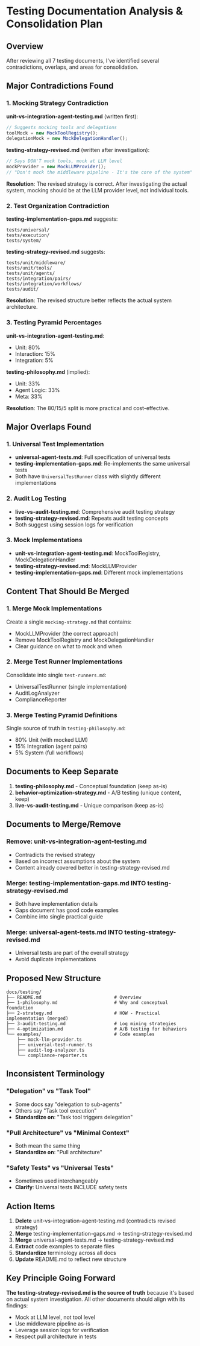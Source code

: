 # Testing Documentation Analysis & Consolidation Plan

## Overview
After reviewing all 7 testing documents, I've identified several contradictions, overlaps, and areas for consolidation.

## Major Contradictions Found

### 1. Mocking Strategy Contradiction

**unit-vs-integration-agent-testing.md** (written first):
```typescript
// Suggests mocking tools and delegations
toolMock = new MockToolRegistry();
delegationMock = new MockDelegationHandler();
```

**testing-strategy-revised.md** (written after investigation):
```typescript
// Says DON'T mock tools, mock at LLM level
mockProvider = new MockLLMProvider();
// "Don't mock the middleware pipeline - It's the core of the system"
```

**Resolution**: The revised strategy is correct. After investigating the actual system, mocking should be at the LLM provider level, not individual tools.

### 2. Test Organization Contradiction

**testing-implementation-gaps.md** suggests:
```
tests/universal/
tests/execution/
tests/system/
```

**testing-strategy-revised.md** suggests:
```
tests/unit/middleware/
tests/unit/tools/
tests/unit/agents/
tests/integration/pairs/
tests/integration/workflows/
tests/audit/
```

**Resolution**: The revised structure better reflects the actual system architecture.

### 3. Testing Pyramid Percentages

**unit-vs-integration-agent-testing.md**:
- Unit: 80%
- Interaction: 15%
- Integration: 5%

**testing-philosophy.md** (implied):
- Unit: 33%
- Agent Logic: 33%
- Meta: 33%

**Resolution**: The 80/15/5 split is more practical and cost-effective.

## Major Overlaps Found

### 1. Universal Test Implementation
- **universal-agent-tests.md**: Full specification of universal tests
- **testing-implementation-gaps.md**: Re-implements the same universal tests
- Both have `UniversalTestRunner` class with slightly different implementations

### 2. Audit Log Testing
- **live-vs-audit-testing.md**: Comprehensive audit testing strategy
- **testing-strategy-revised.md**: Repeats audit testing concepts
- Both suggest using session logs for verification

### 3. Mock Implementations
- **unit-vs-integration-agent-testing.md**: MockToolRegistry, MockDelegationHandler
- **testing-strategy-revised.md**: MockLLMProvider
- **testing-implementation-gaps.md**: Different mock implementations

## Content That Should Be Merged

### 1. Merge Mock Implementations
Create a single `mocking-strategy.md` that contains:
- MockLLMProvider (the correct approach)
- Remove MockToolRegistry and MockDelegationHandler
- Clear guidance on what to mock and when

### 2. Merge Test Runner Implementations
Consolidate into single `test-runners.md`:
- UniversalTestRunner (single implementation)
- AuditLogAnalyzer
- ComplianceReporter

### 3. Merge Testing Pyramid Definitions
Single source of truth in `testing-philosophy.md`:
- 80% Unit (with mocked LLM)
- 15% Integration (agent pairs)
- 5% System (full workflows)

## Documents to Keep Separate

1. **testing-philosophy.md** - Conceptual foundation (keep as-is)
2. **behavior-optimization-strategy.md** - A/B testing (unique content, keep)
3. **live-vs-audit-testing.md** - Unique comparison (keep as-is)

## Documents to Merge/Remove

### Remove: unit-vs-integration-agent-testing.md
- Contradicts the revised strategy
- Based on incorrect assumptions about the system
- Content already covered better in testing-strategy-revised.md

### Merge: testing-implementation-gaps.md INTO testing-strategy-revised.md
- Both have implementation details
- Gaps document has good code examples
- Combine into single practical guide

### Merge: universal-agent-tests.md INTO testing-strategy-revised.md
- Universal tests are part of the overall strategy
- Avoid duplicate implementations

## Proposed New Structure

```
docs/testing/
├── README.md                           # Overview
├── 1-philosophy.md                     # Why and conceptual foundation
├── 2-strategy.md                       # HOW - Practical implementation (merged)
├── 3-audit-testing.md                  # Log mining strategies
├── 4-optimization.md                   # A/B testing for behaviors
└── examples/                           # Code examples
    ├── mock-llm-provider.ts
    ├── universal-test-runner.ts
    ├── audit-log-analyzer.ts
    └── compliance-reporter.ts
```

## Inconsistent Terminology

### "Delegation" vs "Task Tool"
- Some docs say "delegation to sub-agents"
- Others say "Task tool execution"
- **Standardize on**: "Task tool triggers delegation"

### "Pull Architecture" vs "Minimal Context"
- Both mean the same thing
- **Standardize on**: "Pull architecture"

### "Safety Tests" vs "Universal Tests"
- Sometimes used interchangeably
- **Clarify**: Universal tests INCLUDE safety tests

## Action Items

1. **Delete** unit-vs-integration-agent-testing.md (contradicts revised strategy)
2. **Merge** testing-implementation-gaps.md → testing-strategy-revised.md
3. **Merge** universal-agent-tests.md → testing-strategy-revised.md  
4. **Extract** code examples to separate files
5. **Standardize** terminology across all docs
6. **Update** README.md to reflect new structure

## Key Principle Going Forward

**The testing-strategy-revised.md is the source of truth** because it's based on actual system investigation. All other documents should align with its findings:
- Mock at LLM level, not tool level
- Use middleware pipeline as-is
- Leverage session logs for verification
- Respect pull architecture in tests